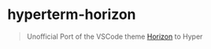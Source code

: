 # hyperterm-horizon

> Unofficial Port of the VSCode theme [Horizon](https://github.com/jolaleye/horizon-theme-vscode) to Hyper
